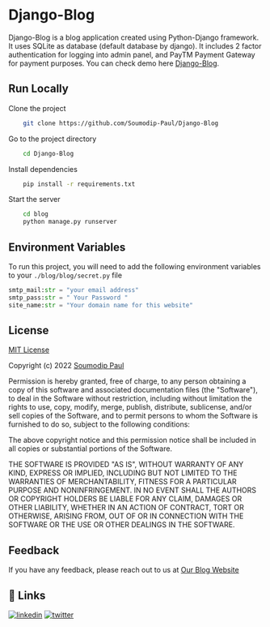 # Django-Blog 

Django-Blog is a blog application created using Python-Django framework.
It uses SQLite as database (default database by django).
It includes 2 factor authentication for logging into admin panel,
and PayTM Payment Gateway for payment purposes.
You can check demo here [Django-Blog](https://google.com).


## Run Locally

Clone the project

```bash
    git clone https://github.com/Soumodip-Paul/Django-Blog
```

Go to the project directory

```bash
    cd Django-Blog
```

Install dependencies

```bash
    pip install -r requirements.txt
```

Start the server

```bash
    cd blog
    python manage.py runserver
```


## Environment Variables

To run this project, you will need to add the following environment variables to your `./blog/blog/secret.py` file

```python
smtp_mail:str = "your email address"
smtp_pass:str = " Your Password "
site_name:str = "Your domain name for this website"
```


## License

[MIT License](https://choosealicense.com/licenses/mit/)

Copyright (c) 2022 [Soumodip Paul](https://github.com/Soumodip-Paul)

Permission is hereby granted, free of charge, to any person obtaining a copy
of this software and associated documentation files (the "Software"), to deal
in the Software without restriction, including without limitation the rights
to use, copy, modify, merge, publish, distribute, sublicense, and/or sell
copies of the Software, and to permit persons to whom the Software is
furnished to do so, subject to the following conditions:

The above copyright notice and this permission notice shall be included in all
copies or substantial portions of the Software.

THE SOFTWARE IS PROVIDED "AS IS", WITHOUT WARRANTY OF ANY KIND, EXPRESS OR
IMPLIED, INCLUDING BUT NOT LIMITED TO THE WARRANTIES OF MERCHANTABILITY,
FITNESS FOR A PARTICULAR PURPOSE AND NONINFRINGEMENT. IN NO EVENT SHALL THE
AUTHORS OR COPYRIGHT HOLDERS BE LIABLE FOR ANY CLAIM, DAMAGES OR OTHER
LIABILITY, WHETHER IN AN ACTION OF CONTRACT, TORT OR OTHERWISE, ARISING FROM,
OUT OF OR IN CONNECTION WITH THE SOFTWARE OR THE USE OR OTHER DEALINGS IN THE
SOFTWARE.


## Feedback

If you have any feedback, please reach out to us at 
[Our Blog Website](https://spaul10032002.blogspot.com/p/contact-us.html)


## 🔗 Links
<!-- [![portfolio](https://img.shields.io/badge/my_portfolio-000?style=for-the-badge&logo=ko-fi&logoColor=white)](https://katherinempeterson.com/) -->
[![linkedin](https://img.shields.io/badge/linkedin-0A66C2?style=for-the-badge&logo=linkedin&logoColor=white)](https://linkedin.com/in/soumodip-paul-10032002)
[![twitter](https://img.shields.io/badge/twitter-1DA1F2?style=for-the-badge&logo=twitter&logoColor=white)](https://twitter.com/soumodippaul6)

